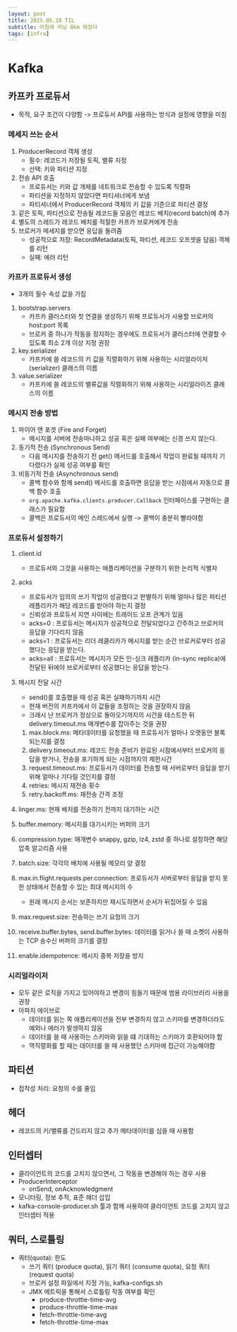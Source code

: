```yaml
---
layout: post
title: 2025.05.18 TIL
subtitle: 아침에 러닝 8km 뛰었다
tags: [infra]
---
```


# Kafka

## 카프카 프로듀서

- 목적, 요구 조건이 다양함 -> 프로듀서 API를 사용하는 방식과 설정에 영향을 미침

### 메세지 쓰는 순서

1. ProducerRecord 객체 생성
    - 필수: 레코드가 저장될 토픽, 밸류 지정
    - 선택: 키와 파티션 지정
2. 전송 API 호출
    - 프로듀서는 키와 값 개체를 네트워크로 전송할 수 있도록 직렬화
    - 파티션을 지정하지 않았다면 파티셔너에게 보냄
    - 파티셔너에서 ProducerRecord 객체의 키 값을 기준으로 파티션 결정
3. 같은 토픽, 파티션으로 전송될 레코드들 모음인 레코드 배치(record batch)에 추가
4. 별도의 스레드가 레코드 배치를 적절한 카프카 브로커에게 전송
5. 브로커가 메세지를 받으면 응답을 돌려줌
    - 성공적으로 저장: RecordMetadata(토픽, 파티션, 레코드 오프셋을 담음) 객체를 리턴
    - 실패: 에러 리턴

### 카프카 프로듀서 생성

- 3개의 필수 속성 값을 가짐

1. bootstrap.servers
    - 카프카 클러스터와 첫 연결을 생성하기 위해 프로듀서가 사용할 브로커의 host:port 목록
    - 브로커 중 하나가 작동을 정지하는 경우에도 프로듀서가 클러스터에 연결할 수 있도록 최소 2개 이상 지정 권장
2. key.serializer
    - 카프카에 쓸 레코드의 키 값을 직렬화하기 위해 사용하는 시리얼라이저(serializer) 클래스의 이름
3. value.serializer
    - 카프카에 쓸 레코드의 밸류값을 직렬화하기 위해 사용하는 시리얼라이즈 클래스의 이름

### 메시지 전송 방법

1. 파이어 앤 포겟 (Fire and Forget)
    - 메시지를 서버에 전송마나하고 성공 혹은 실패 여부에는 신경 쓰지 않는다.
2. 동기적 전송 (Synchronous Send)
    - 다음 메시지를 전송하기 전 get() 메서드를 호출해서 작업이 완료될 때까지 기다렸다가 실제 성공 여부를 확인
3. 비동기적 전송 (Asynchronous send)
    - 콜백 함수와 함께 send() 메서드를 호출하면 응답을 받는 시점에서 자동으로 콜백 함수 호출
    - `org.apache.kafka.clients.producer.Callback` 인터페이스를 구현하는 클래스가 필요함
    - 콜백은 프로듀서의 메인 스레드에서 실행 -> 콜백이 충분히 빨라야함

### 프로듀서 설정하기

1. client.id
    - 프로듀서와 그것을 사용하는 애플리케이션을 구분하기 위한 논리적 식별자
2. acks
    - 프로듀서가 임의의 쓰기 작업이 성공했다고 판별하기 위해 얼마나 많은 파티션 레플리카가 해당 레코드를 받아야 하는지 결정
    - 신뢰성과 프로듀서 지연 사이에는 트레이드 오프 관계가 있음
    - acks=0 : 프로듀서는 메시지가 성공적으로 전달되었다고 간주하고 브로커의 응답을 기다리지 않음
    - acks=1 : 프로듀서는 리더 레클리카가 메시지를 받는 순간 브로커로부터 성공했다는 응답을 받는다.
    - acks=all : 프로듀서는 메시지가 모든 인-싱크 레플리카 (in-sync replica)에 전달된 뒤에야 브로커로부터 성공했다는 응답을 받는다.
3. 메시지 전달 시간
    - send()를 호출했을 때 성공 혹은 실패하기까지 시간
    - 현재 버전의 카프카에서 이 값들을 조정하는 것을 권장하지 않음
    - 크래시 난 브로커가 정상으로 돌아오기까지의 시간을 테스트한 뒤 delivery.timeout.ms 매개변수를 잡아주는 것을 권장

    1. max.block.ms: 메타데이터를 요청했을 때 프로듀서가 얼마나 오랫동안 블록되는지를 결정
    2. delivery.timeout.ms: 레코드 전송 준비가 완료된 시점에서부터 브로커의 응답을 받거나, 전송을 포기하게 되는 시점까지의 제한시간
    3. request.timeout.ms: 프로듀서가 데이터를 전송할 때 서버로부터 응답을 받기 위해 얼마나 기다릴 것인지를 결정
    4. retries: 메시지 재전송 횟수
    5. retry.backoff.ms: 재전송 간격 조정
4. linger.ms: 현재 배치를 전송하기 전까지 대기하는 시간
5. buffer.memory: 메시지를 대기시키는 버퍼의 크기
6. compression.type: 매개변수 snappy, gzip, lz4, zstd 중 하나로 설정하면 해당 압축 알고리즘 사용
7. batch.size: 각각의 배치에 사용될 메모리 양 결정
8. max.in.flight.requests.per.connection: 프로듀서가 서버로부터 응답을 받지 못한 상태에서 전송할 수 있는 최대 메시지의 수
    - 원래 메시지 순서는 보존하지만 재시도하면서 순서가 뒤집어질 수 있음
9. max.request.size: 전송하는 쓰기 요청의 크기
10. receive.buffer.bytes, send.buffer.bytes: 데이터를 읽거나 쓸 때 소켓이 사용하는 TCP 송수신 버퍼의 크기를 결정
11. enable.idempotence: 메시지 중복 저장을 방지

### 시리얼라이저

- 모두 같은 로직을 가지고 있어야하고 변경이 힘들기 때문에 범용 라이브러리 사용을 권장
- 아파치 에이브로
  - 데이터를 읽는 쪽 애플리케이션을 전부 변경하지 않고 스키마를 변경하더라도 예외나 에러가 발생하지 않음
  - 데이터를 쓸 때 사용하는 스키마와 읽을 떄 기대하는 스키마가 호환되어야 함
  - 역직렬화를 할 때는 데이터를 쓸 때 사용했던 스키마에 접근이 가능해야함

## 파티션

- 접착성 처리: 요청의 수를 줄임

## 헤더

- 레코드의 키/밸류를 건드리지 않고 추가 메타데이터를 심을 때 사용함

## 인터셉터

- 클라이언트의 코드를 고치지 않으면서, 그 작동을 변경해야 하는 경우 사용
- ProducerInterceptor
  - onSend, onAcknowledgment
- 모니터링, 정보 추적, 표준 헤더 삽입
- kafka-console-producer.sh 툴과 함께 사용하여 클라이언트 코드를 고치지 않고 인터셉터 적용

## 쿼터, 스로틀링

- 쿼터(quota): 한도
  - 쓰기 쿼터 (produce quota), 읽기 쿼터 (consume quota), 요청 쿼터 (request quota)
  - 브로커 설정 파일에서 지정 가능, kafka-configs.sh
  - JMX 메트릭을 통해서 스로틀링 작동 여부를 확인
    - produce-throttle-time-avg
    - produce-throttle-time-max
    - fetch-throttle-time-avg
    - fetch-throttle-time-max